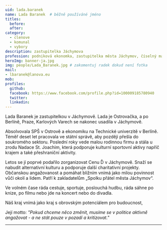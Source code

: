 ```yaml
---
uid: lada.baranek
name: Lada Baranek 	# běžně používáné jméno
titles:
  before:
  after:
category:
  - clenove
  - komunal
  - vybory
description: zastupitelka Jáchymova
profession: podniková ekonomka, zastupitelka města Jáchymov, číselný mág v Nadaci St. Joachim
heroImg: banner-ja.jpg
img: people/Lada_Baranek.jpg # zakomentuj radek dokud není fotka
mail:
- lbaranek@lanova.eu
mob: 
profiles:
  github:
  facebook: https://www.facebook.com/profile.php?id=100009185780940
  twitter:
  linkedin:
---
```


Lada Baranek je zastupitelkou v Jáchymově. Lada je Ostrovačka, a po Berlíně, Praze, Karlových Varech se nakonec usadila v Jáchymově.  
  
Absolvovala SPŠ v Ostrově a ekonomiku na Technické univerzitě v Berlíně. Téměř deset let pracovala ve státní správě, aby později přešla do soukromého sektoru. Poslední roky vede malou rodinnou firmu a stála u zrodu Nadace St. Joachim, která podporuje kulturní sportovní aktivy napříč krajem a také přeshraniční aktivity.  
  
Letos se jí poprvé podařilo zorganizovat Cenu Ď v Jáchymově. Snaží se nabudit alternativní kulturu a podporuje další charitativní projekty. Občanskou angažovanost a pomáhat bližním vnímá jako milou povinnost vůči okolí a lidem. Patří k zakladatelům „Spolku přátel města Jáchymov“.  
  
Ve volném čase ráda cestuje, sportuje, poslouchá hudbu, ráda sáhne po knize, po filmu nebo jde na koncert nebo do divadla.  
  
Náš kraj vnímá jako kraj s obrovským potenciálem pro budoucnost,  
  
Její motto: *"Pokud chceme něco změnit, musíme se v politice aktivně angažovat - a ne stát pouze v pozadí a kritizovat."*

---
